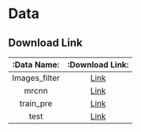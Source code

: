 # Data
## Download Link
| :Data Name:     | :Download Link:    |
| :--------------:| :---------------:  |
| Images_filter | [Link](http://ncyusclab.synology.me/mango/Data/Images_filter.zip)|
| mrcnn         | [Link](http://ncyusclab.synology.me/mango/Data/mrcnn.zip)        |
| train_pre     | [Link](http://ncyusclab.synology.me/mango/Data/train_pre.zip)    |
| test          | [Link](http://ncyusclab.synology.me/mango/Data/test.zip)         |
